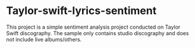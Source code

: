 # Taylor-swift-lyrics-sentiment

This project is a simple sentiment analysis project conducted on Taylor Swift discography. The sample only contains studio discography and does not include live albums/others.
